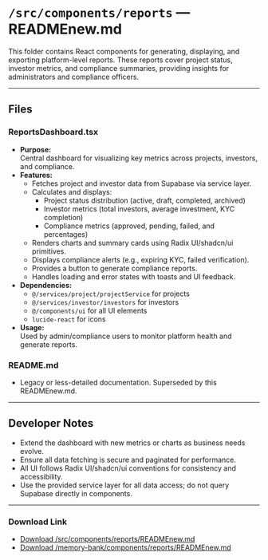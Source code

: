 # `/src/components/reports` — READMEnew.md

This folder contains React components for generating, displaying, and exporting platform-level reports. These reports cover project status, investor metrics, and compliance summaries, providing insights for administrators and compliance officers.

---

## Files

### ReportsDashboard.tsx
- **Purpose:**  
  Central dashboard for visualizing key metrics across projects, investors, and compliance.
- **Features:**  
  - Fetches project and investor data from Supabase via service layer.
  - Calculates and displays:
    - Project status distribution (active, draft, completed, archived)
    - Investor metrics (total investors, average investment, KYC completion)
    - Compliance metrics (approved, pending, failed, and percentages)
  - Renders charts and summary cards using Radix UI/shadcn/ui primitives.
  - Displays compliance alerts (e.g., expiring KYC, failed verification).
  - Provides a button to generate compliance reports.
  - Handles loading and error states with toasts and UI feedback.
- **Dependencies:**  
  - `@/services/project/projectService` for projects
  - `@/services/investor/investors` for investors
  - `@/components/ui` for all UI elements
  - `lucide-react` for icons
- **Usage:**  
  Used by admin/compliance users to monitor platform health and generate reports.

### README.md
- Legacy or less-detailed documentation. Superseded by this READMEnew.md.

---

## Developer Notes
- Extend the dashboard with new metrics or charts as business needs evolve.
- Ensure all data fetching is secure and paginated for performance.
- All UI follows Radix UI/shadcn/ui conventions for consistency and accessibility.
- Use the provided service layer for all data access; do not query Supabase directly in components.

---

### Download Link
- [Download /src/components/reports/READMEnew.md](sandbox:/Users/neilbatchelor/Cursor/1/src/components/reports/READMEnew.md)
- [Download /memory-bank/components/reports/READMEnew.md](sandbox:/Users/neilbatchelor/Cursor/1/memory-bank/components/reports/READMEnew.md)
